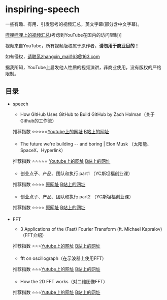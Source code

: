 # inspiring-speech
一些有趣、有用、引发思考的视频汇总，英文字幕(部分含中文字幕)。

[哔哩哔哩上的视频汇总](http://space.bilibili.com/18307239)(考虑到YouTube在国内的访问限制)]

视频来自YouTube，所有视频版权属于原作者，**请勿用于商业目的！**

如有侵权，请联系zhangxin_mail163@163.com

据我所知，YouTube上启发他人性质的视频演讲，非商业使用，没有版权的严格限制。

## 目录

* speech

  * How GitHub Uses GitHub to Build GitHub by Zach Holman（关于Github的工作流）

  推荐指数 :star::star::star::star::star:[Youtube上的网址](https://www.youtube.com/watch?v=qyz3jkOBbQY&t=838s) [B站上的网址](https://www.bilibili.com/video/av41566846/)

  * The future we're building -- and boring | Elon Musk （太阳能、SpaceX、Hyperlink）

  推荐指数 :star::star::star::star::star:  [Youtube上的网址](https://www.youtube.com/watch?v=zIwLWfaAg-8&t=5s) [B站上的网址](https://www.bilibili.com/video/av41649527/) 
  * 创业点子、产品、团队和执行 part1 （YC斯坦福创业课）

  推荐指数 :star::star::star::star:  [原网址](http://www.startupclass.club/steps/1) [B站上的网址](https://www.bilibili.com/video/av41663221/) 
  * 创业点子、产品、团队和执行 part2 （YC斯坦福创业课）

  推荐指数 :star::star::star::star:  [原网址](http://www.startupclass.club/steps/2) [B站上的网址](https://www.bilibili.com/video/av41662751/) 

* FFT
  * 3 Applications of the (Fast) Fourier Transform (ft. Michael Kapralov)（FFT介绍）
  
  推荐指数 :star::star::star:[Yutube上的网址](https://www.youtube.com/watch?v=aqa6vyGSdos&t=3s) [B站上的网址](https://www.bilibili.com/video/av41698862/)
  * fft on oscillograph（在示波器上使用FFT）
  
  推荐指数 :star::star::star:[Yutube上的网址](https://www.youtube.com/watch?v=zKKGA30bHG0&t=2s) [B站上的网址](https://www.bilibili.com/video/av41696621/)
  * How the 2D FFT works（对二维图像FFT）
  
  推荐指数 :star::star::star:[Yutube上的网址](https://www.youtube.com/watch?v=v743U7gvLq0&t=4s) [B站上的网址](https://www.bilibili.com/video/av41696978/)






